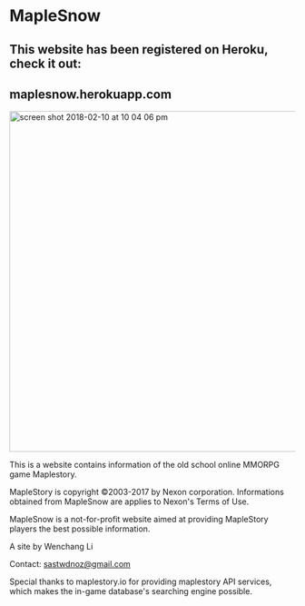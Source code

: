 # MapleSnow

## This website has been registered on Heroku, check it out:

## maplesnow.herokuapp.com

<img width= "600" alt="screen shot 2018-02-10 at 10 04 06 pm" src="https://user-images.githubusercontent.com/32648899/36069413-b9e428c4-0eae-11e8-894d-ef0b3a58610f.png">

This is a website contains information of the old school online MMORPG game Maplestory.

MapleStory is copyright ©2003-2017 by Nexon corporation. Informations obtained
from MapleSnow are applies to Nexon's Terms of Use.

MapleSnow is a not-for-profit website aimed at providing MapleStory
players the best possible information.

A site by Wenchang Li

Contact: sastwdnoz@gmail.com

Special thanks to maplestory.io for providing maplestory API services, which makes the in-game database's searching engine possible.
